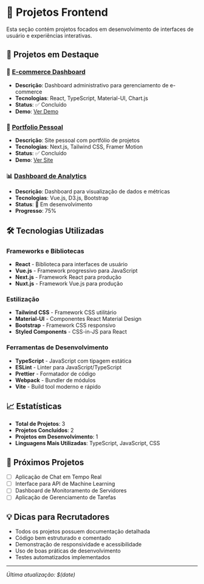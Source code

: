 # 🎨 Projetos Frontend

Esta seção contém projetos focados em desenvolvimento de interfaces de usuário e experiências interativas.

## 🚀 Projetos em Destaque

### 📱 [E-commerce Dashboard](https://github.com/augustojoselg/ecommerce-dashboard)
- **Descrição**: Dashboard administrativo para gerenciamento de e-commerce
- **Tecnologias**: React, TypeScript, Material-UI, Chart.js
- **Status**: ✅ Concluído
- **Demo**: [Ver Demo](https://ecommerce-dashboard-demo.netlify.app)

### 🎨 [Portfolio Pessoal](https://github.com/augustojoselg/portfolio)
- **Descrição**: Site pessoal com portfólio de projetos
- **Tecnologias**: Next.js, Tailwind CSS, Framer Motion
- **Status**: ✅ Concluído
- **Demo**: [Ver Site](https://augustojoselg.dev)

### 📊 [Dashboard de Analytics](https://github.com/augustojoselg/analytics-dashboard)
- **Descrição**: Dashboard para visualização de dados e métricas
- **Tecnologias**: Vue.js, D3.js, Bootstrap
- **Status**: 🚧 Em desenvolvimento
- **Progresso**: 75%

## 🛠️ Tecnologias Utilizadas

### Frameworks e Bibliotecas
- **React** - Biblioteca para interfaces de usuário
- **Vue.js** - Framework progressivo para JavaScript
- **Next.js** - Framework React para produção
- **Nuxt.js** - Framework Vue.js para produção

### Estilização
- **Tailwind CSS** - Framework CSS utilitário
- **Material-UI** - Componentes React Material Design
- **Bootstrap** - Framework CSS responsivo
- **Styled Components** - CSS-in-JS para React

### Ferramentas de Desenvolvimento
- **TypeScript** - JavaScript com tipagem estática
- **ESLint** - Linter para JavaScript/TypeScript
- **Prettier** - Formatador de código
- **Webpack** - Bundler de módulos
- **Vite** - Build tool moderno e rápido

## 📈 Estatísticas

- **Total de Projetos**: 3
- **Projetos Concluídos**: 2
- **Projetos em Desenvolvimento**: 1
- **Linguagens Mais Utilizadas**: TypeScript, JavaScript, CSS

## 🎯 Próximos Projetos

- [ ] Aplicação de Chat em Tempo Real
- [ ] Interface para API de Machine Learning
- [ ] Dashboard de Monitoramento de Servidores
- [ ] Aplicação de Gerenciamento de Tarefas

## 💡 Dicas para Recrutadores

- Todos os projetos possuem documentação detalhada
- Código bem estruturado e comentado
- Demonstração de responsividade e acessibilidade
- Uso de boas práticas de desenvolvimento
- Testes automatizados implementados

---

*Última atualização: $(date)*
